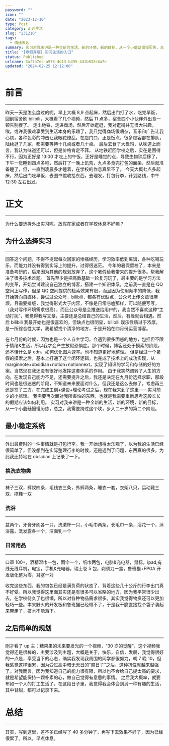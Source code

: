 ```yaml
---
password: ""
icon: ""
date: "2023-12-10"
type: Post
category: 走近生活
slug: "231210"
tags:
  - 情绪表达
summary: 实习对我来讲是一种全新的生活，新的环境，新的目标，从一个小蘑菇慢慢历练，总之，我需要跨过这个坎，步入二十岁的第二个阶段。
title: "[寒假开端] 实习生活的入口"
status: Published
urlname: 3af7a7ec-a978-4d13-b495-441b832e4a7e
updated: "2024-02-25 12:12:00"
---
```


# 前言

---

昨天一天是怎么度过的呢，早上大概 8,9 点起床，然后出门打了水，吃完早饭，回到宿舍刷 bilibili，大概看了几个视频，然后 11 点多，宿舍四个小伙伴外出食一顿告别餐了。
走出地铁，走进商场，然后开始逛逛，我对逛街并无很大兴趣，唉，或许我很难享受到生活本身的乐趣了，我只觉得商场很嘈杂，音乐和广告让我心烦，各种色彩的冲击让我眼花缭乱，在店门口，正是饭点，很多顾客都在排队，陆续逛了几家，都需要等待十几桌或者几十桌。
最后去食了大盘鸡，从味道上而言，我认为味道还可以，但是价格肯定不菲。
从地铁赶回学校之后，实在是困得不行，因为正好是 13:00 才吃上的午饭，正好是睡觉的点，导致生物钟后移了，下午一觉睡到四点多吧，然后打了一晚上饥荒，九点多食完打包的面条，然后就准备睡了，但，一直到凌晨多才睡着，在学校的作息真早不了。
今天大概七点多起床，然后出门吃早饭，去图书馆收拾东西，去理发，打包行李，计划路线，中午 12:30 左右出发。

# 正文

---

为什么要选择外出实习呢，放假在家或者在学校休息不好嘛？

## 为什么选择实习

---

回答这个问题，不得不提起每次回家的惨痛经历，学习效率低到离谱，各种吃喝玩乐，而能力并没有得到实际上的提升，过得很迷茫。
今年的暑假留校了，本来是准备考研的，后来因为其他的规划放弃了，这个暑假给我带来的提升很多。帮我解决了很多技术难题。
首先至少是把高数基础一轮复习玩了，最主要的是学习方法的变革，开始尝试建设自己独立的博客，搭建一个知识体系，之前我一直是在 QQ 空间上写作，但是 QQ 空间提供的检索效果有限，而且因为使用频率的降低，我开始转向自媒体，尝试过公众号，bilibili，都各有优缺点，公众号上传文章很麻烦，且需要排版，我觉得形式大于内容，不像是日常唠嗑那样，可以随便写写，（我对写作环境需求很高），而且公众号是会推送给用户的，我当然不喜欢这种“主动打扰”，我觉得我写文章，主要还是总结自己的生活，然后，有缘就会相遇。然后 bilibili 我最开始也是很喜欢的，但缺点也很明显，bilibili 娱乐性质过于浓厚，是一所综合性大学，我希望找个清净的地方，于是开始在四月份运营博客。

在七月份的时候，因为也是一个人自主学习，会遇到很多困惑的地方，包括但不限于情绪&生活，所以我才会产生放假恐惧症。那个时候，博客还处于摸索的阶段，还不懂什么是 cdn，如何优化图片速率。也不知道更好地整理。
但是经过一个暑假的摸索之后，基本上打通了这个闭环逻辑，也完成了技术上的成功实现，从 marginnote+obsidian+notion+notionnext，实现了知识的学习和存储的好的方案。当然现在我还没有很好地发挥这套体系的作用。
由于我突然调转了人生的方向，在发现自己能力不足，还需要提升之后，我还是决定在九月份选择求职，那段时间也是很迷惑的阶段，不知道未来要面对什么，但我还是这么去做了，考虑再三还是签了三方，在完成工训+课设+理论考试之后，现在我来到了这里——实习前夕的小旅馆。
我需要再次面对我所害怕的东西，也就是我需要重新思考这段长长的假期应该如何利用。
实习对我来讲是一种全新的生活，新的环境，新的目标，从一个小蘑菇慢慢历练，总之，我需要跨过这个坎，步入二十岁的第二个阶段。

## 最小稳定系统

---

外出最费时的一件事情就是打包行李。我一开始想得太乐观了，以为我的生活已经很简单了，但没想到在实际整理行李的时候，还是遇到了问题，东西真的很多，为此我还特地在 obsidian 上记录了一下。

### 换洗衣物类

---

袜子三双，裤衩四条，毛线衣三条，外裤两条，睡衣一套，衣架八只，运动鞋三双，拖鞋一双

### 洗浴

---

盆两个，牙膏牙刷各一只，洗漱杯一只，小毛巾两条，长毛巾一条，浴花一个，沐浴露，洗发露各一个，洁面乳一个

### 日常用品

---

口罩 100+，酒精湿巾一包，雨伞一个，纸巾两包，电脑&充电器，鼠标，ipad,有线无线耳机，电宝，手机&充电器，瑞士卷 5 包，剃须刀一盒，鲁班猫+FPGA 开发版化整为零，耳塞一对

收完这些东西，我的包包已经是满负荷的状态了，背着这些几十公斤的行李出门真不好受。所以我觉得这里面其实还是有很多可以省略的地方，因为我平常很少出去，在学校待久了也很懒，所以对各种物品需求很多。其实我觉得物资还可以更加轻巧一些。本来野火的开发板和鲁班猫已经带不了，于是我干脆直接找个袋子装起来带走了，技术不能落下。

## 之后简单的规划

---

刚才看了 up 主：糖果果的未来要发光的一个视频，“30 岁的觉醒”，这个视频我觉得还是很棒的，主要涉及到主题，大概是关于，快乐，自信，发展，我觉得很好的一点是，享受当下的心态，确实我发现我周围的同学都很努力，朝 7 晚 10，但我感觉这样很累，因为受过高中暗无天日的“熬日子”之后，这种抗性就越来越强了。对我而言，因为我知道自己的能力很有限，所以也不会给自己提太高的要求，就是希望能保持一颗朴素的心，做自己觉得有意思的事情。
之后我大概率，就要布如一个人的打工生活了，在这段日子里，我觉得我会体会到另一种有趣的生活，其中甘甜，都可以记录下来。

# 总结

---

其实，写到这里，差不多已经写了 40 多分钟了，再写下去效果不好了，因为已经很累了。所以，早点休息。
